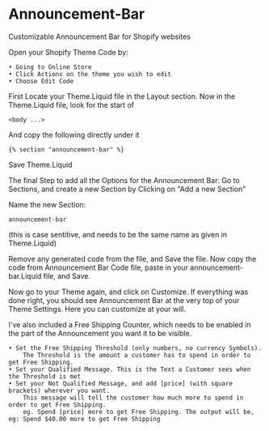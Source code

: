 # Announcement-Bar
Customizable Announcement Bar for Shopify websites

Open your Shopify Theme Code by:

    • Going to Online Store
    • Click Actions on the theme you wish to edit
    • Choose Edit Code

First Locate your Theme.Liquid file in the Layout section.
Now in the Theme.Liquid file, look for the start of

    <body ...>

And copy the following directly under it
  
    {% section "announcement-bar" %}
  
Save Theme.Liquid


The final Step to add all the Options for the Announcement Bar:
Go to Sections, and create a new Section by Clicking on "Add a new Section"

Name the new Section:

    announcement-bar

(this is case sentitive, and needs to be the same name as given in Theme.Liquid)


Remove any generated code from the file, and Save the file.
Now copy the code from Announcement Bar Code file, paste in your announcement-bar.Liquid file, and Save.

Now go to your Theme again, and click on Customize.
If everything was done right, you should see Announcement Bar at the very top of your Theme Settings.
Here you can customize at your will.

I've also included a Free Shipping Counter, which needs to be enabled in the part of the Announcement you want it to be visible.
  
    • Set the Free Shipping Threshold (only numbers, no currency Symbols).
        The Threshold is the amount a customer has to spend in order to get Free Shipping.
    • Set your Qualified Message. This is the Text a Customer sees when the Threshold is met
    • Set your Not Qualified Message, and add [price] (with square brackets) wherever you want.
        This message will tell the customer how much more to spend in order to get Free Shipping.
        eg. Spend [price] more to get Free Shipping. The output will be, eg: Spend $40.00 more to get Free Shipping

